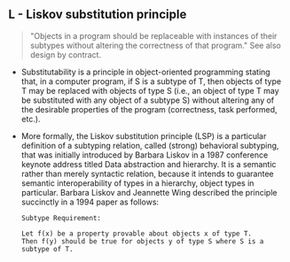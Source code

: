 ## L - Liskov substitution principle

> "Objects in a program should be replaceable with instances of their subtypes without altering the correctness of that program." See also design by contract.


- Substitutability is a principle in object-oriented programming stating that, in a computer program, if S is a subtype of T, then objects of type T may be replaced with objects of type S (i.e., an object of type T may be substituted with any object of a subtype S) without altering any of the desirable properties of the program (correctness, task performed, etc.). 
- More formally, the Liskov substitution principle (LSP) is a particular definition of a subtyping relation, called (strong) behavioral subtyping, that was initially introduced by Barbara Liskov in a 1987 conference keynote address titled Data abstraction and hierarchy. It is a semantic rather than merely syntactic relation, because it intends to guarantee semantic interoperability of types in a hierarchy, object types in particular. Barbara Liskov and Jeannette Wing described the principle succinctly in a 1994 paper as follows:
  
  ```
  Subtype Requirement: 

  Let f(x) be a property provable about objects x of type T. 
  Then f(y) should be true for objects y of type S where S is a subtype of T.

  ```